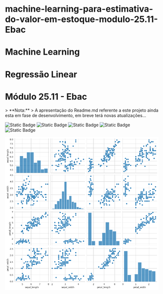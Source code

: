 # machine-learning-para-estimativa-do-valor-em-estoque-modulo-25.11-Ebac


<h1>Machine Learning</h1>
<h1>Regressão Linear</h1>
<h1> Módulo 25.11 - Ebac</h1>
> **Nota:**
> A apresentação do Readme.md referente a este projeto ainda esta em fase de desenvolvimento, em breve terá novas atualizações...

![Static Badge](https://img.shields.io/badge/Library-Seaborn-blue) ![Static Badge](https://img.shields.io/badge/scikit--learn-F7931E?style=flat-square&logo=scikit-learn&logoColor=white) ![Static Badge](https://img.shields.io/badge/-pandas-05122A?style=flat&logo=pandas) ![Static Badge](https://img.shields.io/badge/Numpy-777BB4?style=for-the-badge&logo=numpy&logoColor=white) ![Static Badge](https://img.shields.io/badge/-Matplotlib-000000?style=flat&logo=python)

![pairplot](https://github.com/Sandro-Alexandre-Olmedo/iris---aprendizado-de-maquina-por-agrupamento---modulo-25---Ebac/blob/main/pairplot%20iris.png)
